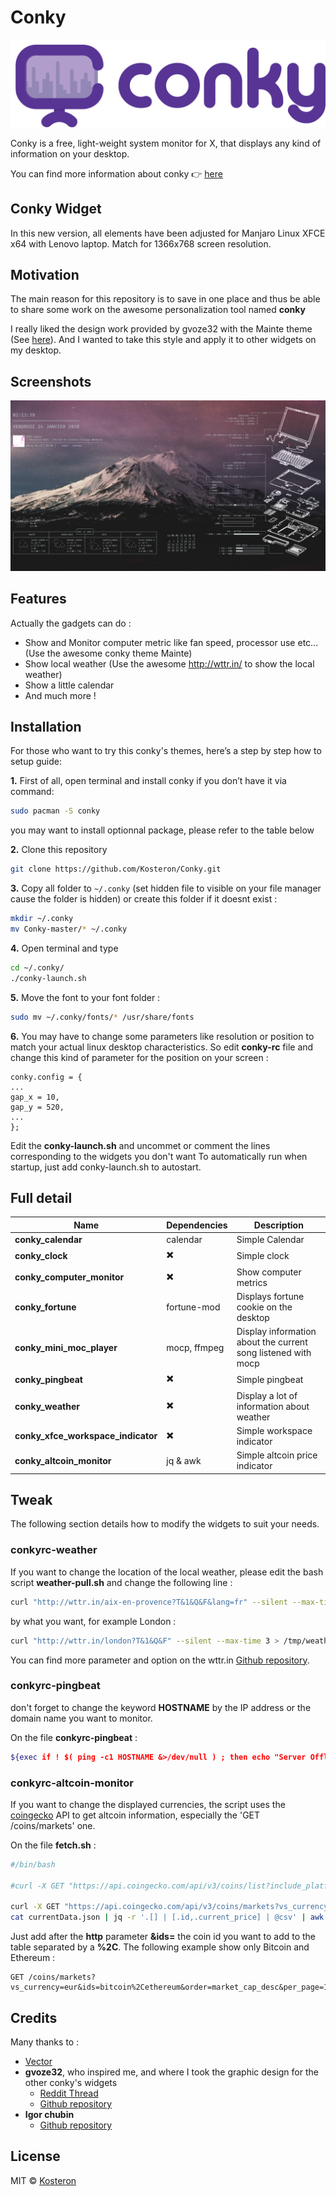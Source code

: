 # Conky

![Conky logo](conky-logotype.png)

Conky is a free, light-weight system monitor for X, that displays any kind of information on your desktop.

You can find more information about conky :point_right: [here](https://github.com/brndnmtthws/conky)

## Conky Widget

In this new version, all elements have been adjusted for Manjaro Linux XFCE x64 with Lenovo laptop. Match for 1366x768 screen resolution.

## Motivation
The main reason for this repository is to save in one place and thus be able to share some work on the awesome personalization tool named **conky**

I really liked the design work provided by gvoze32 with the Mainte theme (See [here](https://github.com/gvoze32/Mainte)). And I wanted to take this style and apply it to other widgets on my desktop.

## Screenshots
![preview](preview.png)

## Features
Actually the gadgets can do :

- Show and Monitor computer metric like fan speed, processor use etc... (Use the awesome conky theme Mainte)
- Show local weather (Use the awesome http://wttr.in/ to show the local weather)
- Show a little calendar
- And much more !

## Installation

For those who want to try this conky's themes, here’s a step by step how to setup guide:

**1.** First of all, open terminal and install conky if you don’t have it via command:

```bash
sudo pacman -S conky
```

you may want to install optionnal package, please refer to the table below

**2.** Clone this repository
```bash
git clone https://github.com/Kosteron/Conky.git
```

**3.** Copy all folder to `~/.conky` (set hidden file to visible on your file manager cause the folder is hidden) or create this folder if it doesnt exist :
```bash
mkdir ~/.conky
mv Conky-master/* ~/.conky
```

**4.** Open terminal and type
```bash
cd ~/.conky/
./conky-launch.sh
```

**5.** Move the font to your font folder :
```bash
sudo mv ~/.conky/fonts/* /usr/share/fonts
```

**6.** You may have to change some parameters like resolution or position to match your actual linux desktop characteristics.
So edit **conky-rc** file and change this kind of parameter for the position on your screen :
```
conky.config = {
...
gap_x = 10,
gap_y = 520,
...
};
```

Edit the **conky-launch.sh** and uncommet or comment the lines corresponding to the widgets you don't want
To automatically run when startup, just add conky-launch.sh to autostart.

## Full detail

|Name|Dependencies|Description|
|----|----|----|
|**conky_calendar**| calendar| Simple Calendar |
|**conky_clock**|:heavy_multiplication_x: | Simple clock |
|**conky_computer_monitor**|:heavy_multiplication_x: | Show computer metrics |
|**conky_fortune**| fortune-mod | Displays fortune cookie on the desktop |
|**conky_mini_moc_player**| mocp, ffmpeg | Display information about the current song listened with mocp |
|**conky_pingbeat**|:heavy_multiplication_x: | Simple pingbeat |
|**conky_weather**|:heavy_multiplication_x:| Display a lot of information about weather |
|**conky_xfce_workspace_indicator**|:heavy_multiplication_x:|Simple workspace indicator|
|**conky_altcoin_monitor**|jq & awk|Simple altcoin price indicator|

## Tweak

The following section details how to modify the widgets to suit your needs.

### conkyrc-weather

If you want to change the location of the local weather, please edit the bash script **weather-pull.sh** and change the following line :
```bash
curl "http://wttr.in/aix-en-provence?T&1&Q&F&lang=fr" --silent --max-time 3 > /tmp/weather.tmp
```
by what you want, for example London : 
```bash
curl "http://wttr.in/london?T&1&Q&F" --silent --max-time 3 > /tmp/weather.tmp
```
You can find more parameter and option on the wttr.in [Github repository](https://github.com/chubin/wttr.in).

### conkyrc-pingbeat

don't forget to change the keyword **HOSTNAME** by the IP address or the domain name you want to monitor.

On the file **conkyrc-pingbeat** :
```bash
${exec if ! $( ping -c1 HOSTNAME &>/dev/null ) ; then echo "Server Offline - `date`" ; else echo "Server Online - `date`" ; fi }
```

### conkyrc-altcoin-monitor

If you want to change the displayed currencies, the script uses the [coingecko](https://www.coingecko.com/en/api#explore-api) API to get altcoin information, especially the 'GET /coins/markets' one.

On the file **fetch.sh** :
```bash
#/bin/bash

#curl -X GET "https://api.coingecko.com/api/v3/coins/list?include_platform=false" -H  "accept: application/json" > list.json

curl -X GET "https://api.coingecko.com/api/v3/coins/markets?vs_currency=eur&ids=bitcoin%2Cethereum%2Cripple%2Cpolkadot%2Cpax-gold&order=market_cap_desc&per_page=100&page=1&sparkline=false" -H  "accept: application/json" -o currentData.json
cat currentData.json | jq -r '.[] | [.id,.current_price] | @csv' | awk -v FS="," 'BEGIN{print "Name\t\tCurrent Price";print "────────────────────────"}{printf "%s\t%s€%s",$1,$2,ORS}'
```

Just add after the **http** parameter **&ids=** the coin id you want to add to the table separated by a **%2C**. The following example show only Bitcoin and Ethereum :

```
GET /coins/markets?vs_currency=eur&ids=bitcoin%2Cethereum&order=market_cap_desc&per_page=100&page=1&sparkline=false
```

## Credits
Many thanks to :

- [Vector](https://www.reddit.com/r/thinkpad/search/?q=exploded%20wallpaper&restrict_sr=1)
- **gvoze32**, who inspired me, and where I took the graphic design for the other conky's widgets
	- [Reddit Thread](https://www.reddit.com/r/unixporn/comments/e49pgl/oc_mainte_a_simple_and_functional_conky_theme/)
	- [Github repository](https://github.com/gvoze32/Mainte)
- **Igor chubin**
	- [Github repository](https://github.com/chubin/wttr.in)

## License
MIT © [Kosteron]()